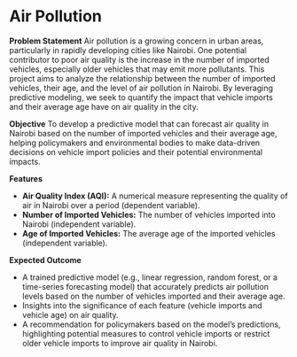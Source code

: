 # Air Pollution
**Problem Statement**
Air pollution is a growing concern in urban areas, particularly in rapidly developing cities like Nairobi. One potential contributor to poor air quality is the increase in the number of imported vehicles, especially older vehicles that may emit more pollutants. This project aims to analyze the relationship between the number of imported vehicles, their age, and the level of air pollution in Nairobi. By leveraging predictive modeling, we seek to quantify the impact that vehicle imports and their average age have on air quality in the city.

**Objective**
To develop a predictive model that can forecast air quality in Nairobi based on the number of imported vehicles and their average age, helping policymakers and environmental bodies to make data-driven decisions on vehicle import policies and their potential environmental impacts.

**Features**
- **Air Quality Index (AQI):** A numerical measure representing the quality of air in Nairobi over a period (dependent variable).
- **Number of Imported Vehicles:** The number of vehicles imported into Nairobi (independent variable).
- **Age of Imported Vehicles:** The average age of the imported vehicles (independent variable).

**Expected Outcome**
- A trained predictive model (e.g., linear regression, random forest, or a time-series forecasting model) that accurately predicts air pollution levels based on the number of vehicles imported and their average age.
- Insights into the significance of each feature (vehicle imports and vehicle age) on air quality.
- A recommendation for policymakers based on the model’s predictions, highlighting potential measures to control vehicle imports or restrict older vehicle imports to improve air quality in Nairobi.
